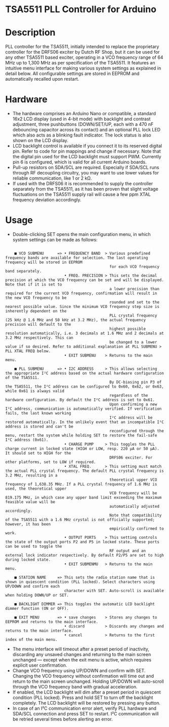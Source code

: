 # TSA5511 PLL Controller for Arduino

# Description
PLL controller for the TSA5511, initially intended to replace the proprietary controller for the DRFS06 exciter by Dutch RF Shop, but it can be used for any other TSA5511 based exciter, operating in a VCO frequency range of 64 MHz up to 1,300 MHz as per specification of the TSA5511.
It features an intuitive menu interface for making various system settings as explained in detail below. All configurable settings are stored in EEPROM and automatically recalled upon restart.

# Hardware
- The hardware comprises an Arduino Nano or compatible, a standard 16x2 LCD display (used in 4-bit mode) with backlight and contrast adjustment, three pushbuttons (DOWN/SET/UP, each with a 470 nF debouncing capacitor across its contact) and an optional PLL lock LED which also acts as a blinking fault indicator. The lock status is also shown on the LCD display.
- LCD backlight control is available if you connect it to its reserved digital pin. Refer to code for pin mappings and change if necessary. Note that the digital pin used for the LCD backlight must support PWM. Currently pin 6 is configured, which is valid for all current Arduino boards.
- Pull-up resistors on SDA/SCL are required. Especially if SDA/SCL runs through RF decoupling circuitry, you may want to use lower values for reliable communication, like 1 or 2 kΩ.
- If used with the DRFS06 it is recommended to supply the controller separately from the TSA5511, as it has been proven that slight voltage fluctuations on the TSA5511 supply rail will cause a few ppm XTAL frequency deviation accordingly.

# Usage
- Double-clicking SET opens the main configuration menu, in which system settings can be made as follows:
```text

    ■ VCO SUBMENU      => • FREQUENCY BAND  > Various predefined frequency bands are available for selection. The last operating frequency will be stored in EEPROM
                                              for each VCO frequency band separately.
                          • FREQ. PRECISION > This sets the decimal precision at which the VCO frequency can be set and will be displayed. Note that if it is set to
                                              a lower precision than required for the current VCO frequency, confirmation will result in the new VCO frequency to be
                                              rounded and set to the nearest possible value. Since the minimum VCO frequency step size is inherently dependent on the
                                              PLL crystal frequency (25 kHz @ 1.6 MHz and 50 kHz at 3.2 MHz), the actual frequency precision will default to the
                                              highest possible resolution automatically, i.e. 3 decimals at 1.6 MHz and 2 decimals at 3.2 MHz respectively. This can
                                              be changed to a lower value if so desired. Refer to additional explanation at PLL SUBMENU > PLL XTAL FREQ below.
                          • EXIT SUBMENU    > Returns to the main menu.

    ■ PLL SUBMENU      => • I2C ADDRESS     > This allows selecting the appropriate I²C address based on the actual hardware configuration of the TSA5511.
                                              By DC-biasing pin P3 of the TSA5511, the I²C address can be configured to 0x60, 0x62, or 0x63, while 0x61 is always valid
                                              regardless of the hardware configuration. By default the I²C address is set to 0x61.
                                              Upon confirming a new I²C address, communication is automatically verified. If verification fails, the last known working
                                              I²C address will be restored automatically. In the unlikely event that an incompatible I²C address is stored and can't be
                                              reconfigured through the menu, restart the system while holding SET to restore the fail-safe I²C address (0x61). 
                          • CHARGE PUMP     > This toggles the PLL charge current in locked state (HIGH or LOW, resp. 220 µA or 50 µA). It should set to HIGH for the
                                              DRFS06 exciter. For other platforms, set to LOW if required.
                          • XTAL FREQ.      > This setting must match the actual PLL crystal frequency. The default PLL crystal frequency is 3.2 MHz, resulting in a
                                              theoretical upper VCO frequency of 1,638.35 MHz. If a PLL crystal frequency of 1.6 MHz is used, the theoretical upper
                                              VCO frequency will be 819.175 MHz, in which case any upper band limit exceeding the maximum feasible value will be
                                              automatically adjusted accordingly.
                                              Note that compatibility of the TSA5511 with a 1.6 MHz crystal is not officially supported; however, it has been
                                              empirically confirmed to work.
                          • OUTPUT PORTS    > This setting controls the state of the output ports P2 and P5 in locked state. These ports can be used to toggle the
                                              RF output and an external lock indicator respectively. By default P2/P5 are set to high during locked state.
                          • EXIT SUBMENMU   > Returns to the main menu.

    ■ STATION NAME     => This sets the radio station name that is shown in quiescent condition (PLL locked). Select characters using UP/DOWN and confirm each
                          character with SET. Auto-scroll is available when holding DOWN/UP or SET.

    ■ BACKLIGHT DIMMER => This toggles the automatic LCD backlight dimmer function (ON or OFF).

    ■ EXIT MENU        => • save changes    > Stores any changes to EEPROM and returns to the main interface.
                          • discard         > Discards any changes and returns to the main interface.
                          • cancel          > Returns to the first index of the main menu.

```

- The menu interface will timeout after a preset period of inactivity, discarding any unsaved changes and returning to the main screen unchanged — except when the exit menu is active, which requires explicit user confirmation.
- Change VCO frequency using UP/DOWN and confirm with SET. Changing the VCO frequency without confirmation will time out and return to the main screen unchanged. Holding UP/DOWN will auto-scroll through the VCO frequency band with gradual acceleration.
- If enabled, the LCD backlight will dim after a preset period in quiescent condition (PLL locked). Press and hold SET to turn off the backlight completely. The LCD backlight will be restored by pressing any button.
- In case of an I²C communication error alert, verify PLL hardware and SDA/SCL connection and press SET to restart. I²C communication will be retried several times before alerting an error.
